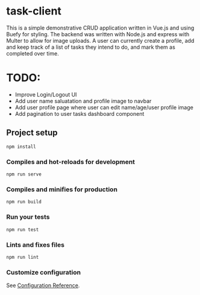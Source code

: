 # task-client
This is a simple demonstrative CRUD application written in Vue.js and using Buefy for styling. The backend was written with Node.js and express with Multer to allow for image uploads. A user can currently create a profile, add and keep track of a list of tasks they intend to do, and mark them as completed over time.

# TODO:
* Improve Login/Logout UI
* Add user name saluatation and profile image to navbar
* Add user profile page where user can edit name/age/user profile image
* Add pagination to user tasks dashboard component

## Project setup
```
npm install
```

### Compiles and hot-reloads for development
```
npm run serve
```

### Compiles and minifies for production
```
npm run build
```

### Run your tests
```
npm run test
```

### Lints and fixes files
```
npm run lint
```

### Customize configuration
See [Configuration Reference](https://cli.vuejs.org/config/).
